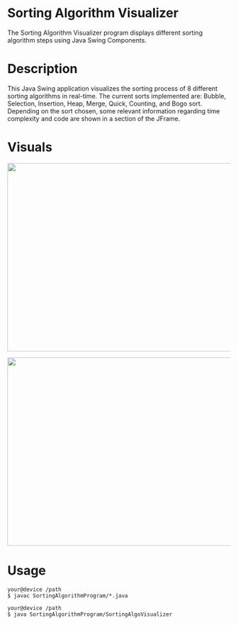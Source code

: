 # Sorting Algorithm Visualizer
The Sorting Algorithm Visualizer program displays different sorting algorithm steps using Java Swing Components.

# Description
This Java Swing application visualizes the sorting process of 8 different sorting algorithms in real-time. The current sorts implemented are: Bubble, Selection, Insertion, Heap, Merge, Quick, Counting, and Bogo sort. Depending on the sort chosen, some relevant information regarding time complexity and code are shown in a section of the JFrame.

# Visuals
<p align="center"><img src="https://github.com/Jinnboi/SortingAlgorithmVisualizer/assets/111414156/77d38ab5-1aab-4887-be67-c6d55d50d17e" width="600" height="425"></p>

<p align="center"><img src="https://github.com/Jinnboi/SortingAlgorithmVisualizer/assets/111414156/7dda770e-7781-40e3-8fe8-288ffae436f7" width="600" height="425"></p>

# Usage
```
your@device /path
$ javac SortingAlgorithmProgram/*.java

your@device /path
$ java SortingAlgorithmProgram/SortingAlgoVisualizer
```
